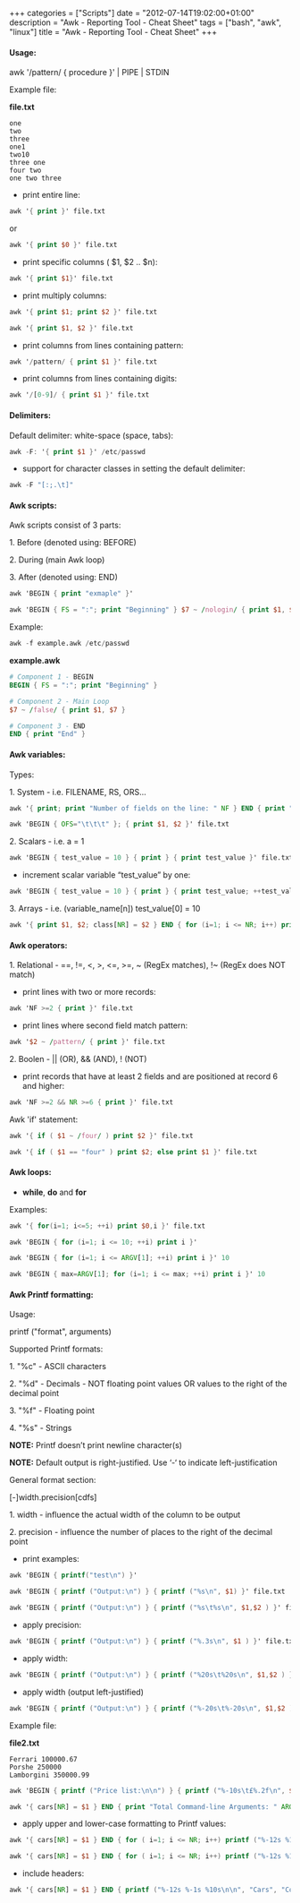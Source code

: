 +++
categories = ["Scripts"]
date = "2012-07-14T19:02:00+01:00"
description = "Awk - Reporting Tool - Cheat Sheet"
tags = ["bash", "awk", "linux"]
title = "Awk - Reporting Tool - Cheat Sheet"
+++

#### Usage:

awk '/pattern/ { procedure }' | PIPE | STDIN

Example file:

**file.txt**

```
one
two
three
one1
two10
three one
four two
one two three
```

- print entire line:

```awk
awk '{ print }' file.txt
```

or

```awk
awk '{ print $0 }' file.txt
```

- print specific columns ( $1, $2 .. $n):

```awk
awk '{ print $1}' file.txt
```

- print multiply columns:

```awk
awk '{ print $1; print $2 }' file.txt
```

```awk
awk '{ print $1, $2 }' file.txt
```

- print columns from lines containing pattern:

```awk
awk '/pattern/ { print $1 }' file.txt
```

- print columns from lines containing digits:

```awk
awk '/[0-9]/ { print $1 }' file.txt
```

#### Delimiters:

Default delimiter: white-space (space, tabs):

```awk
awk -F: '{ print $1 }' /etc/passwd
```

- support for character classes in setting the default delimiter:

```awk
awk -F "[:;.\t]"
```

#### Awk scripts:

Awk scripts consist of 3 parts:

1\. Before (denoted using: BEFORE)

2\. During (main Awk loop)

3\. After (denoted using: END)

```awk
awk 'BEGIN { print "exmaple" }'
```

```awk
awk 'BEGIN { FS = ":"; print "Beginning" } $7 ~ /nologin/ { print $1, $7 } END { print "End" }' /etc/passwd
```

Example:

```awk
awk -f example.awk /etc/passwd
```

**example.awk**

```awk
# Component 1 - BEGIN
BEGIN { FS = ":"; print "Beginning" }

# Component 2 - Main Loop
$7 ~ /false/ { print $1, $7 }

# Component 3 - END
END { print "End" }
```

#### Awk variables:

Types:

1\. System - i.e. FILENAME, RS, ORS...

```awk
awk '{ print; print "Number of fields on the line: " NF } END { print "Input file: " FILENAME }' file.txt
```

```awk
awk 'BEGIN { OFS="\t\t\t" }; { print $1, $2 }' file.txt
```

2\. Scalars - i.e. a = 1

```awk
awk 'BEGIN { test_value = 10 } { print } { print test_value }' file.txt
```

- increment scalar variable “test_value” by one:

```awk
awk 'BEGIN { test_value = 10 } { print } { print test_value; ++test_value }' file.txt
```

3\. Arrays - i.e. (variable_name[n]) test_value[0] = 10

```awk
awk '{ print $1, $2; class[NR] = $2 } END { for (i=1; i <= NR; i++) print "Class" i ": "class[i] }' file.txt
```

#### Awk operators:

1\. Relational - ==, !=, <, >, <=, >=, ~ (RegEx matches), !~ (RegEx does NOT match)

- print lines with two or more records:

```awk
awk 'NF >=2 { print }' file.txt
```

- print lines where second field match pattern:

```awk
awk '$2 ~ /pattern/ { print }' file.txt
```

2\. Boolen - || (OR), && (AND), ! (NOT)

- print records that have at least 2 fields and are positioned at record 6 and higher:

```awk
awk 'NF >=2 && NR >=6 { print }' file.txt
```

Awk 'if' statement:

```awk
awk '{ if ( $1 ~ /four/ ) print $2 }' file.txt
```

```awk
awk '{ if ( $1 == "four" ) print $2; else print $1 }' file.txt
```

#### Awk loops:

- **while**, **do** and **for**

Examples:

```awk
awk '{ for(i=1; i<=5; ++i) print $0,i }' file.txt
```

```awk
awk 'BEGIN { for (i=1; i <= 10; ++i) print i }'
```

```awk
awk 'BEGIN { for (i=1; i <= ARGV[1]; ++i) print i }' 10
```

```awk
awk 'BEGIN { max=ARGV[1]; for (i=1; i <= max; ++i) print i }' 10
```

#### Awk Printf formatting:

Usage:

printf ("format", arguments)

Supported Printf formats:

1\. "%c" - ASCII characters

2\. "%d" - Decimals - NOT floating point values OR values to the right of the decimal point

3\. "%f" - Floating point

4\. "%s" - Strings

**NOTE:** Printf doesn’t print newline character(s)

**NOTE:** Default output is right-justified. Use ‘-‘ to indicate left-justification

General format section:

[-]width.precision[cdfs]

1\. width - influence the actual width of the column to be output

2\. precision - influence the number of places to the right of the decimal point

- print examples:

```awk
awk 'BEGIN { printf("test\n") }'
```

```awk
awk 'BEGIN { printf ("Output:\n") } { printf ("%s\n", $1) }' file.txt
```

```awk
awk 'BEGIN { printf ("Output:\n") } { printf ("%s\t%s\n", $1,$2 ) }' file.txt
```

- apply precision:

```awk
awk 'BEGIN { printf ("Output:\n") } { printf ("%.3s\n", $1 ) }' file.txt
```

- apply width:

```awk
awk 'BEGIN { printf ("Output:\n") } { printf ("%20s\t%20s\n", $1,$2 ) }' file.txt
```

- apply width (output left-justified)

```awk
awk 'BEGIN { printf ("Output:\n") } { printf ("%-20s\t%-20s\n", $1,$2 ) }' file.txt
```

Example file:

**file2.txt**

```
Ferrari 100000.67
Porshe 250000
Lamborgini 350000.99
```

```awk
awk 'BEGIN { printf ("Price list:\n\n") } { printf ("%-10s\t£%.2f\n", $1,$2 ) }' file2.txt
```

```awk
awk '{ cars[NR] = $1 } END { print "Total Command-line Arguments: " ARGC; for ( i=1; i <= NR; i++) printf ("%-12s %1d %-2s %-10s\n", "CARS", i, ": ", cars[i] ) }' file2.txt
```

- apply upper and lower-case formatting to Printf values:

```awk
awk '{ cars[NR] = $1 } END { for ( i=1; i <= NR; i++) printf ("%-12s %1d %-2s %-10s\n", "CARS", i, ": ", toupper(cars[i]) ) }' file2.txt
```

```awk
awk '{ cars[NR] = $1 } END { for ( i=1; i <= NR; i++) printf ("%-12s %1d %-2s %-10s\n", "CARS", i, ": ", tolower(cars[i]) ) }' file2.txt
```

- include headers:

```awk
awk '{ cars[NR] = $1 } END { printf ("%-12s %-1s %10s\n\n", "Cars", "Count", "Make"); for ( i=1; i <= NR; i++) printf ("%-12s %1d %-9s %-15s\n", "CARS", i, ": ", cars[i] ) }' file2.txt
```
